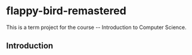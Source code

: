 # flappy-bird-remastered

This is a term project for the course -- Introduction to Computer Science.

## Introduction
